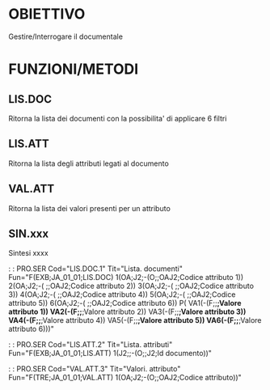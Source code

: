 # OBIETTIVO
Gestire/Interrogare il documentale

# FUNZIONI/METODI

## LIS.DOC
Ritorna la lista dei documenti con la possibilita' di applicare 6 filtri

## LIS.ATT
Ritorna la lista degli attributi legati al documento

## VAL.ATT
Ritorna la lista dei valori presenti per un attributo

## SIN.xxx
Sintesi xxxx

 :  : PRO.SER Cod="LIS.DOC.1" Tit="Lista. documenti" Fun="F(EXB;JA_01_01;LIS.DOC) 1(OA;J2;-(O;;OAJ2;Codice attributo 1)) 2(OA;J2;-( ;;OAJ2;Codice attributo 2)) 3(OA;J2;-( ;;OAJ2;Codice attributo 3)) 4(OA;J2;-( ;;OAJ2;Codice attributo 4)) 5(OA;J2;-( ;;OAJ2;Codice attributo 5)) 6(OA;J2;-( ;;OAJ2;Codice attributo 6)) P( VA1(-(F;;**;Valore attributo 1)) VA2(-(F;;**;Valore attributo 2)) VA3(-(F;;**;Valore attributo 3)) VA4(-(F;;**;Valore attributo 4)) VA5(-(F;;**;Valore attributo 5)) VA6(-(F;;**;Valore attributo 6)))"

 :  : PRO.SER Cod="LIS.ATT.2" Tit="Lista. attributi" Fun="F(EXB;JA_01_01;LIS.ATT) 1(J2;;-(O;;J2;Id documento))"

 :  : PRO.SER Cod="VAL.ATT.3" Tit="Valori. attributo" Fun="F(TRE;JA_01_01;VAL.ATT) 1(OA;J2;-(O;;OAJ2;Codice attributo))"

